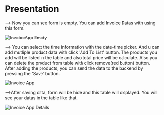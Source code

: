 # Presentation


--> Now you can see form is empty. You can add Invoice Datas with using this form.

![InvoiceApp Empty](https://user-images.githubusercontent.com/81426353/150440337-dfad4bbf-ef62-483f-87e5-1db8ebb0061e.JPG)

--> You can select the time information with the date-time picker. And u can add mutliple product data with click 'Add To List' button. 
The products you add will be listed in the table and also total price will be calculate. 
Also you can delete the product from table with click remove(red button) button.
After adding the products, you can send the data to the backend by pressing the 'Save' button.

![Invoice App](https://user-images.githubusercontent.com/81426353/150440354-610fdfb3-280e-4a8f-8b18-24c74ee6847a.JPG)

-->After saving data, form will be hide and this table will displayed. You will see your datas in the table like that.

![Invoice App Details](https://user-images.githubusercontent.com/81426353/150440361-7d446b10-4402-46fd-99ec-7974c9b5636c.JPG)
